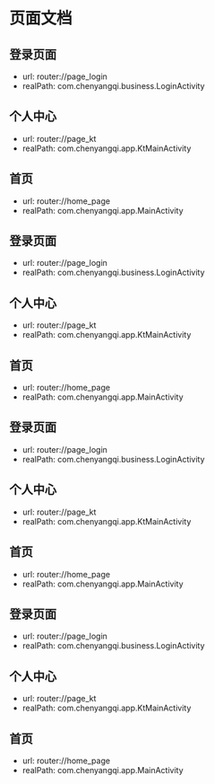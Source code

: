 # 页面文档

## 登录页面 
- url: router://page_login 
- realPath: com.chenyangqi.business.LoginActivity 

## 个人中心 
- url: router://page_kt 
- realPath: com.chenyangqi.app.KtMainActivity 

## 首页 
- url: router://home_page 
- realPath: com.chenyangqi.app.MainActivity 

## 登录页面 
- url: router://page_login 
- realPath: com.chenyangqi.business.LoginActivity 

## 个人中心 
- url: router://page_kt 
- realPath: com.chenyangqi.app.KtMainActivity 

## 首页 
- url: router://home_page 
- realPath: com.chenyangqi.app.MainActivity 

## 登录页面 
- url: router://page_login 
- realPath: com.chenyangqi.business.LoginActivity 

## 个人中心 
- url: router://page_kt 
- realPath: com.chenyangqi.app.KtMainActivity 

## 首页 
- url: router://home_page 
- realPath: com.chenyangqi.app.MainActivity 

## 登录页面 
- url: router://page_login 
- realPath: com.chenyangqi.business.LoginActivity 

## 个人中心 
- url: router://page_kt 
- realPath: com.chenyangqi.app.KtMainActivity 

## 首页 
- url: router://home_page 
- realPath: com.chenyangqi.app.MainActivity 

